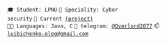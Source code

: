 <code>🎓 Student: LPNU</code>
<code>👷 Speciality: Cyber security</code>
<code>🧻 Current [(project)](https://github.com/TheLegend30/Powerslave)</code><br>
<code>🧑‍💻 Languages: Java, C</code>
<code>💬 telegram: [@Overlord2077](https://telegram.me/Overlord2077)</code>
<code>📫 [luibichenko.oleg@gmail.com](mailto:luibichenko.oleg@gmail.com)</code>

